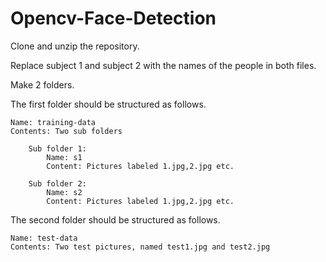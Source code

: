 # Opencv-Face-Detection

Clone and unzip the repository.



Replace subject 1 and subject 2 with the names of the people in both files.

Make 2 folders. 

The first folder should be structured as follows.

	Name: training-data
	Contents: Two sub folders
	
		Sub folder 1:
			Name: s1
			Content: Pictures labeled 1.jpg,2.jpg etc.
			
		Sub folder 2:
			Name: s2
			Content: Pictures labeled 1.jpg,2.jpg etc.
	
The second folder should be structured as follows.

	Name: test-data
	Contents: Two test pictures, named test1.jpg and test2.jpg
		